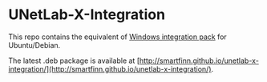 # UNetLab-X-Integration

This repo contains the equivalent of [Windows integration pack](http://www.unetlab.com/download/UNetLab-Win-Client-Pack.exe) for Ubuntu/Debian.



The latest .deb package is available at [http://smartfinn.github.io/unetlab-x-integration/](http://smartfinn.github.io/unetlab-x-integration/).

